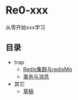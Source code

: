 # Re0-xxx
从零开始xxx学习


## 目录
- trap
	- [Redis集群与redisMq](/trap/Redis集群与redisMq.md)
	- [事务与消息](/trap/事务与消息.md)
- 其它
	- [草稿](/其它/草稿.md)
